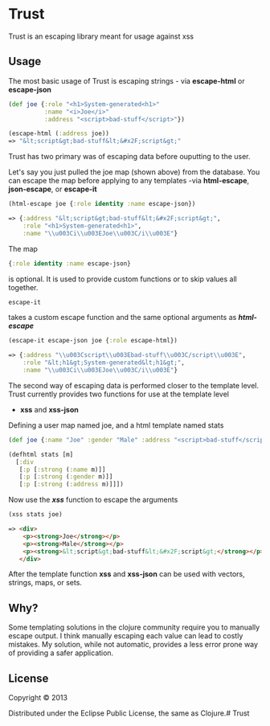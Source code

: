 # Trust

Trust is an escaping library meant for usage against xss

## Usage

The most basic usage of Trust is escaping strings - via
**escape-html** or **escape-json**  

```clojure
(def joe {:role "<h1>System-generated<h1>"
          :name "<i>Joe</i>"
          :address "<script>bad-stuff</script>"})                  
```

```clojure
(escape-html (:address joe)) 
=> "&lt;script&gt;bad-stuff&lt;&#x2F;script&gt;"
```

Trust has two primary was of escaping data before ouputting to the user.

Let's say you just pulled the joe map (shown above) from the database. You can escape the map before applying to any templates
-via **html-escape**, **json-escape**, or **escape-it**


```clojure
(html-escape joe {:role identity :name escape-json})
```

```clojure
=> {:address "&lt;script&gt;bad-stuff&lt;&#x2F;script&gt;", 
    :role "<h1>System-generated<h1>", 
    :name "\\u003Ci\\u003EJoe\\u003C/i\\u003E"}
```

The map 
```clojure 
{:role identity :name escape-json}
``` 
is optional.
It is used to provide custom functions or to skip values all together.


```clojure 
escape-it
``` 
takes a custom escape function and the same
optional arguments as ***html-escape***

```clojure 
(escape-it escape-json joe {:role escape-html})
```

```clojure
=> {:address "\\u003Cscript\\u003Ebad-stuff\\u003C/script\\u003E", 
    :role "&lt;h1&gt;System-generated&lt;h1&gt;", 
    :name "\\u003Ci\\u003EJoe\\u003C/i\\u003E"}
```

The second way of escaping data is performed closer to the template
level.  Trust currently provides two functions for use at the template level
- **xss** and **xss-json** 

Defining a user map named joe, and a html template named stats

```clojure 
(def joe {:name "Joe" :gender "Male" :address "<script>bad-stuff</script>"})
```

```clojure
(defhtml stats [m]
  [:div
   [:p [:strong (:name m)]]
   [:p [:strong (:gender m)]]
   [:p [:strong (:address m)]]])
```

Now use the ***xss*** function to escape the arguments

```clojure 
(xss stats joe) 
```

```html
=> <div>
	<p><strong>Joe</strong></p>
   	<p><strong>Male</strong></p>
   	<p><strong>&lt;script&gt;bad-stuff&lt;&#x2F;script&gt;</strong></p>
   </div>
```

After the template function **xss** and **xss-json** can be used with vectors, strings, maps, or sets.


## Why?

Some templating solutions in the clojure community require you to
manually escape output.  I think manually escaping each value can lead 
to costly mistakes.  My solution, while not automatic, provides a
less error prone way of providing a safer application.


## License

Copyright © 2013 

Distributed under the Eclipse Public License, the same as Clojure.# Trust



